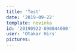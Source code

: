 ```yaml
---
title: 'Test'
date: '2019-09-22'
template: novinka
id: '20190922-090044000'
user: 'Otakar Hirs'
pictures:
---
```



